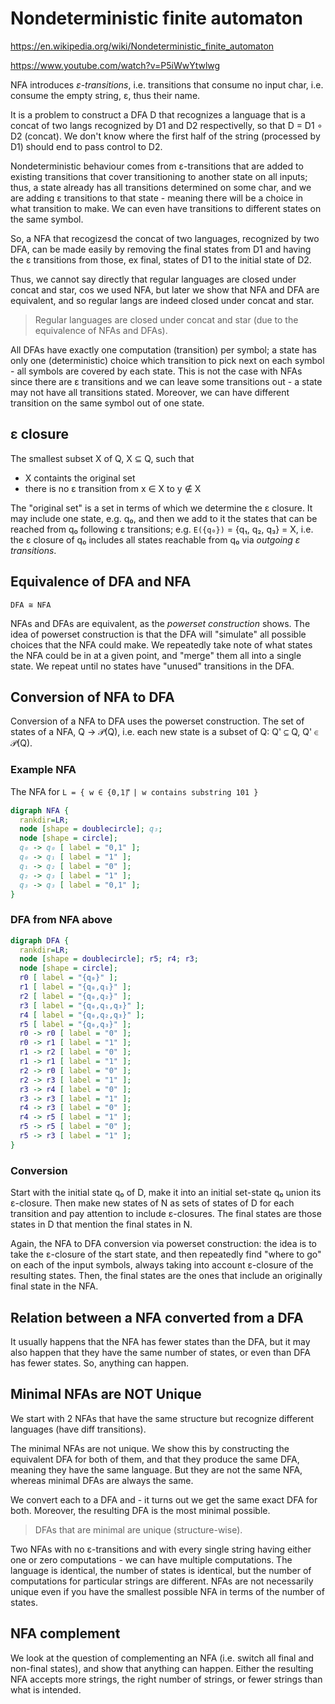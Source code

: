 # Nondeterministic finite automaton

https://en.wikipedia.org/wiki/Nondeterministic_finite_automaton

https://www.youtube.com/watch?v=P5iWwYtwlwg

NFA introduces *ε-transitions*, i.e. transitions that consume no input char, i.e. consume the empty string, ε, thus their name.

It is a problem to construct a DFA D that recognizes a language that is a concat of two langs recognized by D1 and D2 respectivelly, so that D = D1 ∘ D2 (concat). We don't know where the first half of the string (processed by D1) should end to pass control to D2.

Nondeterministic behaviour comes from ε-transitions that are added to existing transitions that cover transitioning to another state on all inputs; thus, a state already has all transitions determined on some char, and we are adding ε transitions to that state - meaning there will be a choice in what transition to make. We can even have transitions to different states on the same symbol.

So, a NFA that recogizesd the concat of two languages, recognized by two DFA, can be made easily by removing the final states from D1 and having the ε transitions from those, ex final, states of D1 to the initial state of D2.

Thus, we cannot say directly that regular languages are closed under concat and star, cos we used NFA, but later we show that NFA and DFA are equivalent, and so regular langs are indeed closed under concat and star.

>Regular languages are closed under concat and star (due to the equivalence of NFAs and DFAs).

All DFAs have exactly one computation (transition) per symbol; a state has only one (deterministic) choice which transition to pick next on each symbol - all symbols are covered by each state. This is not the case with NFAs since there are ε transitions and we can leave some transitions out - a state may not have all transitions stated. Moreover, we can have different transition on the same symbol out of one state.

## ε closure

The smallest subset X of Q, X ⊆ Q, such that
- X containts the original set
- there is no ε transition from x ∈ X to y ∉ X

The "original set" is a set in terms of which we determine the ε closure. It may include one state, e.g. q₀, and then we add to it the states that can be reached from q₀ following ε transitions; e.g. `E({q₀})` = {q₁, q₂, q₃} = X, i.e. the ε closure of q₀ includes all states reachable from q₀ via *outgoing ε transitions*.

## Equivalence of DFA and NFA

`DFA ≅ NFA`

NFAs and DFAs are equivalent, as the *powerset construction* shows. The idea of powerset construction is that the DFA will "simulate" all possible choices that the NFA could make. We repeatedly take note of what states the NFA could be in at a given point, and "merge" them all into a single state. We repeat until no states have "unused" transitions in the DFA. 

## Conversion of NFA to DFA

Conversion of a NFA to DFA uses the powerset construction. The set of states of a NFA, Q -> 𝒫(Q), i.e. each new state is a subset of Q: Q' ⊆ Q, Q' ∈ 𝒫(Q).

### Example NFA

The NFA for `L = { w ∈ {0,1}⃰ | w contains substring 101 }`

```dot {engine="dot"}
digraph NFA {
  rankdir=LR;
  node [shape = doublecircle]; q₃;
  node [shape = circle];
  q₀ -> q₀ [ label = "0,1" ];
  q₀ -> q₁ [ label = "1" ];
  q₁ -> q₂ [ label = "0" ];
  q₂ -> q₃ [ label = "1" ];
  q₃ -> q₃ [ label = "0,1" ];
}
```

### DFA from NFA above

```dot {engine="dot"}
digraph DFA {
  rankdir=LR;
  node [shape = doublecircle]; r5; r4; r3;
  node [shape = circle];
  r0 [ label = "{q₀}" ];
  r1 [ label = "{q₀,q₁}" ];
  r2 [ label = "{q₀,q₂}" ];
  r3 [ label = "{q₀,q₁,q₃}" ];
  r4 [ label = "{q₀,q₂,q₃}" ];
  r5 [ label = "{q₀,q₃}" ];
  r0 -> r0 [ label = "0" ];
  r0 -> r1 [ label = "1" ];
  r1 -> r2 [ label = "0" ];
  r1 -> r1 [ label = "1" ];
  r2 -> r0 [ label = "0" ];
  r2 -> r3 [ label = "1" ];
  r3 -> r4 [ label = "0" ];
  r3 -> r3 [ label = "1" ];
  r4 -> r3 [ label = "0" ];
  r4 -> r5 [ label = "1" ];
  r5 -> r5 [ label = "0" ];
  r5 -> r3 [ label = "1" ];
}
```

### Conversion

Start with the initial state q₀ of D, make it into an initial set-state q₀ union its ε-closure. Then make new states of N as sets of states of D for each transition and pay attention to include ε-closures. The final states are those states in D that mention the final states in N.

Again, the NFA to DFA conversion via powerset construction: the idea is to take the ε-closure of the start state, and then repeatedly find "where to go" on each of the input symbols, always taking into account ε-closure of the resulting states. Then, the final states are the ones that include an originally final state in the NFA.

## Relation between a NFA converted from a DFA

It usually happens that the NFA has fewer states than the DFA, but it may also happen that they have the same number of states, or even than DFA has fewer states. So, anything can happen.

## Minimal NFAs are NOT Unique

We start with 2 NFAs that have the same structure but recognize different languages (have diff transitions).

The minimal NFAs are not unique. We show this by constructing the equivalent DFA for both of them, and that they produce the same DFA, meaning they have the same language. But they are not the same NFA, whereas minimal DFAs are always the same.

We convert each to a DFA and - it turns out we get the same exact DFA for both. Moreover, the resulting DFA is the most minimal possible.

>DFAs that are minimal are unique (structure-wise).

Two NFAs with no ε-transitions and with every single string having either one or zero computations - we can have multiple computations. The language is identical, the number of states is identical, but the number of computations for particular strings are different. NFAs are not necessarily unique even if you have the smallest possible NFA in terms of the number of states.

## NFA complement

We look at the question of complementing an NFA (i.e. switch all final and non-final states), and show that anything can happen. Either the resulting NFA accepts more strings, the right number of strings, or fewer strings than what is intended.
